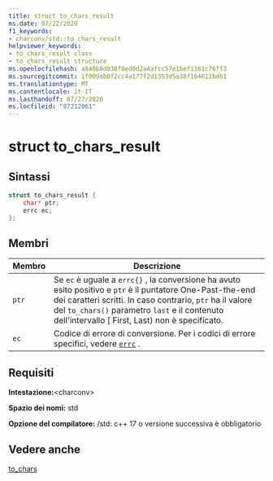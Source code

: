 ```yaml
---
title: struct to_chars_result
ms.date: 07/22/2020
f1_keywords:
- charconv/std::to_chars_result
helpviewer_keywords:
- to_chars_result class
- to_chars_result structure
ms.openlocfilehash: a840b8d030f0ed0d2a4afcc57e1bef1161c76ff3
ms.sourcegitcommit: 1f009ab0f2cc4a177f2d1353d5a38f164612bdb1
ms.translationtype: MT
ms.contentlocale: it-IT
ms.lasthandoff: 07/27/2020
ms.locfileid: "87212061"
---
```

# <a name="to_chars_result-struct"></a>struct to_chars_result

## <a name="syntax"></a>Sintassi

```cpp
struct to_chars_result {
    char* ptr;
    errc ec;
};
```

## <a name="members"></a>Membri

|Membro|Descrizione|
|--|--|
|`ptr`| Se `ec` è uguale a `errc{}` , la conversione ha avuto esito positivo e `ptr` è il puntatore One-Past-the-end dei caratteri scritti. In caso contrario, `ptr` ha il valore del `to_chars()` parametro `last` e il contenuto dell'intervallo \[ First, Last) non è specificato.|
|`ec` | Codice di errore di conversione. Per i codici di errore specifici, vedere [`errc`](system-error-enums.md#errc) .|

## <a name="requirements"></a>Requisiti

**Intestazione:**\<charconv>

**Spazio dei nomi:** std

**Opzione del compilatore:** /std: c++ 17 o versione successiva è obbligatorio

## <a name="see-also"></a>Vedere anche

[to_chars](charconv-functions.md#to_chars)